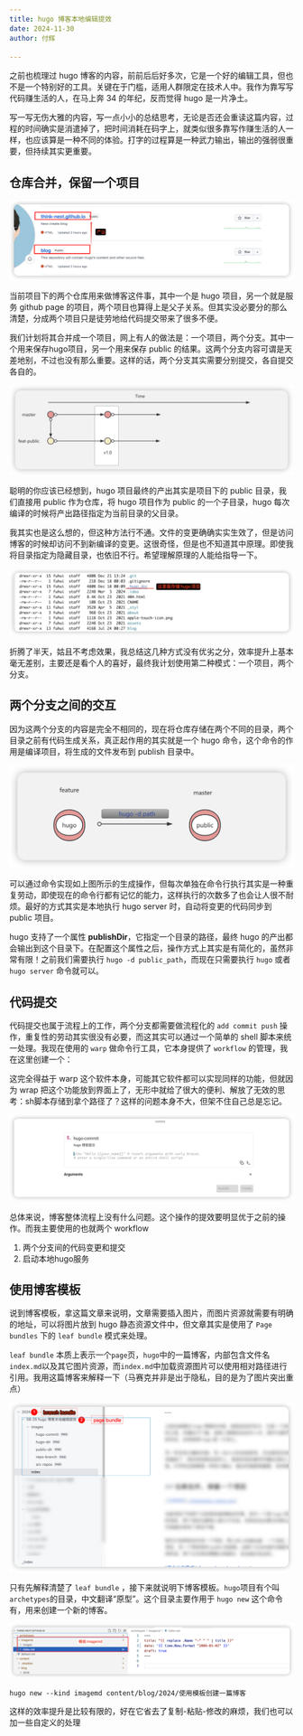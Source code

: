 ```yaml
---
title: hugo 博客本地编辑提效
date: 2024-11-30
author: 付辉

---
```


之前也梳理过 hugo 博客的内容，前前后后好多次，它是一个好的编辑工具，但也不是一个特别好的工具。关键在于门槛，适用人群限定在技术人中。我作为靠写写代码赚生活的人，在马上奔 34 的年纪，反而觉得 hugo 是一片净土。

写一写无伤大雅的内容，写一点小小的总结思考，无论是否还会重读这篇内容，过程的时间确实是消遣掉了，把时间消耗在码字上，就类似很多靠写作赚生活的人一样，也应该算是一种不同的体验。打字的过程算是一种武力输出，输出的强弱很重要，但持续其实更重要。


## 仓库合并，保留一个项目

![仓库现状](./images/src-repos.png)

当前项目下的两个仓库用来做博客这件事，其中一个是 hugo 项目，另一个就是服务 github page 的项目，两个项目也算得上是父子关系。但其实没必要分的那么清楚，分成两个项目只是徒劳地给代码提交带来了很多不便。

我们计划将其合并成一个项目，网上有人的做法是：一个项目，两个分支。其中一个用来保存hugo项目，另一个用来保存 public 的结果。这两个分支内容可谓是天差地别，不过也没有那么重要。这样的话，两个分支其实需要分别提交，各自提交各自的。

![两个分支模式](./images/repo-branch.png)

聪明的你应该已经想到，hugo 项目最终的产出其实是项目下的 public 目录，我们直接用 public 作为仓库，将 hugo 项目作为 public 的一个子目录，hugo 每次编译的时候将产出路径指定为当前目录的父目录。

我其实也是这么想的，但这种方法行不通。文件的变更确确实实生效了，但是访问博客的时候却访问不到新编译的变更。这很奇怪，但是也不知道其中原理。即使我将目录指定为隐藏目录，也依旧不行。希望理解原理的人能给指导一下。

![不可见目录](./images/hugo-dir.png)

折腾了半天，姑且不考虑效果，我总结这几种方式没有优劣之分，效率提升上基本毫无差别，主要还是看个人的喜好，最终我计划使用第二种模式：一个项目，两个分支。

## 两个分支之间的交互

因为这两个分支的内容是完全不相同的，现在将仓库存储在两个不同的目录，两个目录之前有代码生成关系，真正起作用的其实就是一个 hugo 命令，这个命令的作用是编译项目，将生成的文件发布到 publish 目录中。

![hugo命令生成](./images/public-dir.png)

可以通过命令实现如上图所示的生成操作，但每次单独在命令行执行其实是一种重复劳动，即使现在的命令行都有记忆的能力，这样执行的次数多了也会让人很不耐烦。最好的方式其实是本地执行 hugo server 时，自动将变更的代码同步到 public 项目。

hugo 支持了一个属性 **publishDir**，它指定一个目录的路径，最终 hugo 的产出都会输出到这个目录下。在配置这个属性之后，操作方式上其实是有简化的，虽然非常有限！之前我们需要执行 `hugo -d public_path`，而现在只需要执行 `hugo` 或者 `hugo server` 命令就可以。

## 代码提交

代码提交也属于流程上的工作，两个分支都需要做流程化的 `add commit push` 操作，重复性的劳动其实很没有必要，而这其实可以通过一个简单的 shell 脚本来统一处理。我现在使用的 `warp` 做命令行工具，它本身提供了 `workflow` 的管理，我在这里创建一个：

这完全得益于 warp 这个软件本身，可能其它软件都可以实现同样的功能，但就因为 wrap 把这个功能放到界面上了，无形中就给了很大的便利、解放了无效的思考：sh脚本存储到拿个路径了？这样的问题本身不大，但架不住自己总是忘记。

![hugo-commit.png](./images/hugo-commit.png)

总体来说，博客整体流程上没有什么问题。这个操作的提效要明显优于之前的操作。而我主要使用的也就两个 workflow
1. 两个分支间的代码变更和提交
2. 启动本地hugo服务

## 使用博客模板

说到博客模板，拿这篇文章来说明，文章需要插入图片，而图片资源就需要有明确的地址，可以将图片放到 hugo 静态资源文件中，但文章其实是使用了 `Page bundles` 下的 `leaf bundle` 模式来处理。

`leaf bundle` 本质上表示一个`page`页，`hugo`中的一篇博客，内部包含文件名`index.md`以及其它图片资源，而`index.md`中加载资源图片可以使用相对路径进行引用。我用这篇博客来解释一下（马赛克并非是出于隐私，目的是为了图片突出重点）

![page-bundle.png](./images/page-bundle.png)

只有先解释清楚了 `leaf bundle` ，接下来就说明下博客模板。`hugo`项目有个叫`archetypes`的目录，中文翻译“原型”。这个目录主要作用于 `hugo new` 这个命令有，用来创建一个新的博客。

![image-md.png](./images/image-md.png)

```
hugo new --kind imagemd content/blog/2024/使用模板创建一篇博客
```

这样的效率提升是比较有限的，好在它省去了复制-粘贴-修改的麻烦，我们也可以加一些自定义的处理